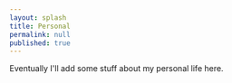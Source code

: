 ```yaml
---
layout: splash
title: Personal
permalink: null
published: true
---
```


Eventually I'll add some stuff about my personal life here. 
